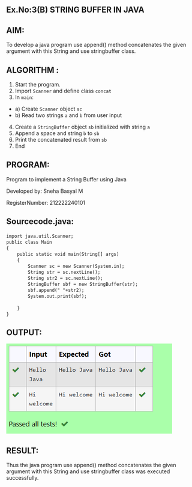 ## Ex.No:3(B) STRING BUFFER IN JAVA

## AIM:
To develop a java program use append() method concatenates the given argument with this String and use stringbuffer class.

## ALGORITHM :
1.	Start the program.
2.	Import `Scanner` and define class `concat`
3.	In `main`:
-	a) Create `Scanner` object `sc`
-	b) Read two strings `a` and `b` from user input
4.	Create a `StringBuffer` object `sb` initialized with string `a`
5.	Append a space and string `b` to `sb`
6.	Print the concatenated result from `sb`
7.	End



## PROGRAM:

Program to implement a String Buffer using Java

Developed by: Sneha Basyal M 

RegisterNumber: 212222240101  


## Sourcecode.java:
```
import java.util.Scanner;
public class Main
{
    public static void main(String[] args)
    {
        Scanner sc = new Scanner(System.in);
        String str = sc.nextLine();
        String str2 = sc.nextLine();
        StringBuffer sbf = new StringBuffer(str);
        sbf.append(" "+str2);
        System.out.print(sbf);
        
    }
}
```

## OUTPUT:
![image](https://github.com/SnehaBasyal/19AI307_JAVA/blob/e231c6e3a2d525bfc5073a12223f19de82f32b04/Module-03/DAY-2/Screenshot%202025-04-30%20152045.png)

## RESULT:
Thus the java program use append() method concatenates the given argument with this String and use stringbuffer class was executed successfully.
